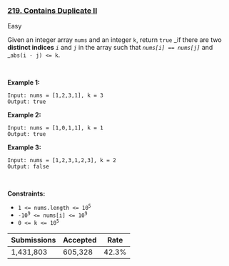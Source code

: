 ### [219. Contains Duplicate II](https://leetcode.com/problems/contains-duplicate-ii/)

Easy

Given an integer array `` nums `` and an integer `` k ``, return `` true `` _if there are two __distinct indices__ _`` i ``_ and _`` j ``_ in the array such that _`` nums[i] == nums[j] ``_ and _`` abs(i - j) <= k ``.

 

<strong class="example">Example 1:</strong>

```
Input: nums = [1,2,3,1], k = 3
Output: true
```

<strong class="example">Example 2:</strong>

```
Input: nums = [1,0,1,1], k = 1
Output: true
```

<strong class="example">Example 3:</strong>

```
Input: nums = [1,2,3,1,2,3], k = 2
Output: false
```

 

__Constraints:__

*   <code>1 <= nums.length <= 10<sup>5</sup></code>
*   <code>-10<sup>9</sup> <= nums[i] <= 10<sup>9</sup></code>
*   <code>0 <= k <= 10<sup>5</sup></code>

| Submissions    | Accepted     | Rate   |
| -------------- | ------------ | ------ |
| 1,431,803 | 605,328 | 42.3% |